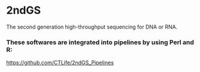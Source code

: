 # 2ndGS
The second generation high-throughput sequencing for DNA or RNA.
### These softwares are integrated into pipelines by using Perl and R:
https://github.com/CTLife/2ndGS_Pipelines
